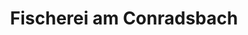 ---
title: "Fischerei am Conradsbach"
url: /lauter-bernsbach/fischerei-am-conradsbach/
shop: Fisch
---